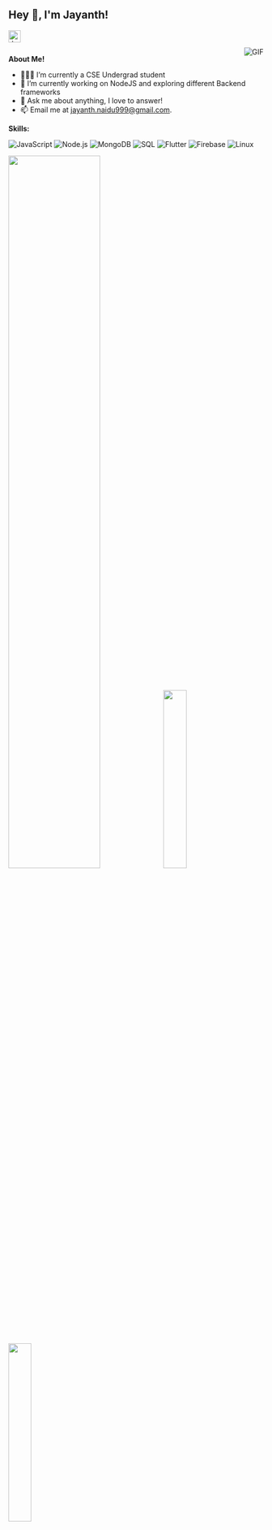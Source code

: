<h2 title="hehehe"> Hey 👋, I'm Jayanth!</h2>

<a href="[https://www.linkedin.com/in/sanskar-jaiswal-102b661a3/](https://www.linkedin.com/in/jayanth-naidu-b03308186/)">
  <img align="left" alt="Jayanth's LinkedIn" width="24px" src="https://img.icons8.com/nolan/96/linkedin.png" />
</a>


<br />
<br />


 

  <img align="right" alt="GIF" src="https://media.giphy.com/media/LmNwrBhejkK9EFP504/giphy.gif" />

**About Me!**

- 👨🏽‍💻 I’m currently a CSE Undergrad student
- 🌱 I’m currently working on NodeJS and exploring different Backend frameworks 
- 💬 Ask me about anything, I love to answer!
- 📫 Email me at [jayanth.naidu999@gmail.com](mailto:jayanth.naidu999@gmail.com).



**Skills:**

![JavaScript](https://img.shields.io/badge/-JavaScript-000?&logo=JavaScript)
![Node.js](https://img.shields.io/badge/-Node.js-000?&logo=node.js)
![MongoDB](https://img.shields.io/badge/-MongoDB-001?&logo=MongoDB)
![SQL](https://img.shields.io/badge/-SQL-000?&logo=MySQL)
![Flutter](https://img.shields.io/badge/-Flutter-001?&logo=Flutter)
![Firebase](https://img.shields.io/badge/-Firebase-001?&logo=Firebase)
![Linux](https://img.shields.io/badge/-Linux-000?&logo=Linux)

<p>
<img width = 60%, src="https://github-readme-stats.vercel.app/api?username=noobguy77&show_icons=true&title_color=ffffff&icon_color=06BCC1&text_color=F4EDEA&bg_color=000000&hide_border=true">
<img width = 30%, src="https://github-readme-streak-stats.herokuapp.com/?user=noobguy77&theme=highcontrast&hide_border=true">
<img width = 30%, src="https://github-readme-stats.vercel.app/api/top-langs/?username=noobguy77&exclude_repo=Competitive_Programming_Score_API,Used-Cars-Price-Prediciton-using-Machine-Learning&layout=compact&hide=swift&title_color=ffffff&icon_color=06BCC1&text_color=F4EDEA&bg_color=000000&hide_title=true&hide_border=true">
</p>
